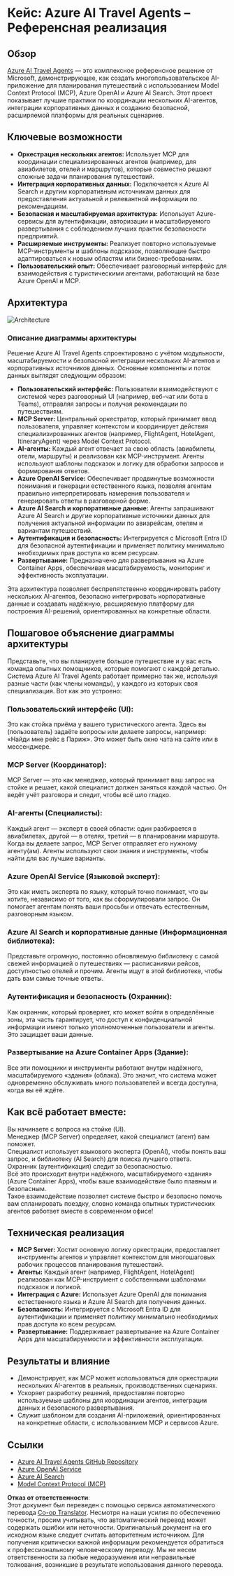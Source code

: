 <!--
CO_OP_TRANSLATOR_METADATA:
{
  "original_hash": "4d3415b9d2bf58bc69be07f945a69e07",
  "translation_date": "2025-05-20T23:32:31+00:00",
  "source_file": "09-CaseStudy/README.md",
  "language_code": "ru"
}
-->
# Кейc: Azure AI Travel Agents – Референсная реализация

## Обзор

[Azure AI Travel Agents](https://github.com/Azure-Samples/azure-ai-travel-agents) — это комплексное референсное решение от Microsoft, демонстрирующее, как создать многопользовательское AI-приложение для планирования путешествий с использованием Model Context Protocol (MCP), Azure OpenAI и Azure AI Search. Этот проект показывает лучшие практики по координации нескольких AI-агентов, интеграции корпоративных данных и созданию безопасной, расширяемой платформы для реальных сценариев.

## Ключевые возможности
- **Оркестрация нескольких агентов:** Использует MCP для координации специализированных агентов (например, для авиабилетов, отелей и маршрутов), которые совместно решают сложные задачи планирования путешествий.
- **Интеграция корпоративных данных:** Подключается к Azure AI Search и другим корпоративным источникам данных для предоставления актуальной и релевантной информации по рекомендациям.
- **Безопасная и масштабируемая архитектура:** Использует Azure-сервисы для аутентификации, авторизации и масштабируемого развертывания с соблюдением лучших практик безопасности предприятий.
- **Расширяемые инструменты:** Реализует повторно используемые MCP-инструменты и шаблоны подсказок, позволяющие быстро адаптироваться к новым областям или бизнес-требованиям.
- **Пользовательский опыт:** Обеспечивает разговорный интерфейс для взаимодействия с туристическими агентами, работающий на базе Azure OpenAI и MCP.

## Архитектура
![Architecture](https://raw.githubusercontent.com/Azure-Samples/azure-ai-travel-agents/main/docs/ai-travel-agents-architecture-diagram.png)

### Описание диаграммы архитектуры

Решение Azure AI Travel Agents спроектировано с учётом модульности, масштабируемости и безопасной интеграции нескольких AI-агентов и корпоративных источников данных. Основные компоненты и поток данных выглядят следующим образом:

- **Пользовательский интерфейс:** Пользователи взаимодействуют с системой через разговорный UI (например, веб-чат или бота в Teams), отправляя запросы и получая рекомендации по путешествиям.
- **MCP Server:** Центральный оркестратор, который принимает ввод пользователя, управляет контекстом и координирует действия специализированных агентов (например, FlightAgent, HotelAgent, ItineraryAgent) через Model Context Protocol.
- **AI-агенты:** Каждый агент отвечает за свою область (авиабилеты, отели, маршруты) и реализован как MCP-инструмент. Агенты используют шаблоны подсказок и логику для обработки запросов и формирования ответов.
- **Azure OpenAI Service:** Обеспечивает продвинутые возможности понимания и генерации естественного языка, позволяя агентам правильно интерпретировать намерения пользователя и генерировать ответы в разговорной форме.
- **Azure AI Search и корпоративные данные:** Агенты запрашивают Azure AI Search и другие корпоративные источники данных для получения актуальной информации по авиарейсам, отелям и вариантам путешествий.
- **Аутентификация и безопасность:** Интегрируется с Microsoft Entra ID для безопасной аутентификации и применяет политику минимально необходимых прав доступа ко всем ресурсам.
- **Развертывание:** Предназначено для развертывания на Azure Container Apps, обеспечивая масштабируемость, мониторинг и эффективность эксплуатации.

Эта архитектура позволяет беспрепятственно координировать работу нескольких AI-агентов, безопасно интегрировать корпоративные данные и создавать надёжную, расширяемую платформу для построения AI-решений, ориентированных на конкретные области.

## Пошаговое объяснение диаграммы архитектуры
Представьте, что вы планируете большое путешествие и у вас есть команда опытных помощников, которые помогают с каждой деталью. Система Azure AI Travel Agents работает примерно так же, используя разные части (как члены команды), у каждого из которых своя специализация. Вот как это устроено:

### Пользовательский интерфейс (UI):
Это как стойка приёма у вашего туристического агента. Здесь вы (пользователь) задаёте вопросы или делаете запросы, например: «Найди мне рейс в Париж». Это может быть окно чата на сайте или в мессенджере.

### MCP Server (Координатор):
MCP Server — это как менеджер, который принимает ваш запрос на стойке и решает, какой специалист должен заняться каждой частью. Он ведёт учёт разговора и следит, чтобы всё шло гладко.

### AI-агенты (Специалисты):
Каждый агент — эксперт в своей области: один разбирается в авиабилетах, другой — в отелях, третий — в планировании маршрута. Когда вы делаете запрос, MCP Server отправляет его нужному агенту(ам). Агенты используют свои знания и инструменты, чтобы найти для вас лучшие варианты.

### Azure OpenAI Service (Языковой эксперт):
Это как иметь эксперта по языку, который точно понимает, что вы хотите, независимо от того, как вы сформулировали запрос. Он помогает агентам понять ваши просьбы и отвечать естественным, разговорным языком.

### Azure AI Search и корпоративные данные (Информационная библиотека):
Представьте огромную, постоянно обновляемую библиотеку с самой свежей информацией о путешествиях — расписаниями рейсов, доступностью отелей и прочим. Агенты ищут в этой библиотеке, чтобы дать вам самые точные ответы.

### Аутентификация и безопасность (Охранник):
Как охранник, который проверяет, кто может войти в определённые зоны, эта часть гарантирует, что доступ к конфиденциальной информации имеют только уполномоченные пользователи и агенты. Это защищает ваши данные.

### Развертывание на Azure Container Apps (Здание):
Все эти помощники и инструменты работают внутри надёжного, масштабируемого «здания» (облака). Это значит, что система может одновременно обслуживать много пользователей и всегда доступна, когда вы её ждёте.

## Как всё работает вместе:

Вы начинаете с вопроса на стойке (UI).  
Менеджер (MCP Server) определяет, какой специалист (агент) вам поможет.  
Специалист использует языкового эксперта (OpenAI), чтобы понять ваш запрос, и библиотеку (AI Search) для поиска лучшего ответа.  
Охранник (аутентификация) следит за безопасностью.  
Всё это происходит внутри надёжного, масштабируемого «здания» (Azure Container Apps), чтобы ваше взаимодействие было плавным и безопасным.  
Такое взаимодействие позволяет системе быстро и безопасно помочь вам спланировать поездку, словно команда опытных туристических агентов работает вместе в современном офисе!

## Техническая реализация
- **MCP Server:** Хостит основную логику оркестрации, предоставляет инструменты агентов и управляет контекстом для многошаговых рабочих процессов планирования путешествий.
- **Агенты:** Каждый агент (например, FlightAgent, HotelAgent) реализован как MCP-инструмент с собственными шаблонами подсказок и логикой.
- **Интеграция с Azure:** Использует Azure OpenAI для понимания естественного языка и Azure AI Search для получения данных.
- **Безопасность:** Интегрируется с Microsoft Entra ID для аутентификации и применяет политику минимально необходимых прав доступа ко всем ресурсам.
- **Развертывание:** Поддерживает развертывание на Azure Container Apps для масштабируемости и эффективности эксплуатации.

## Результаты и влияние
- Демонстрирует, как MCP может использоваться для оркестрации нескольких AI-агентов в реальных, производственных сценариях.
- Ускоряет разработку решений, предоставляя повторно используемые шаблоны для координации агентов, интеграции данных и безопасного развертывания.
- Служит шаблоном для создания AI-приложений, ориентированных на конкретные области, с использованием MCP и сервисов Azure.

## Ссылки
- [Azure AI Travel Agents GitHub Repository](https://github.com/Azure-Samples/azure-ai-travel-agents)
- [Azure OpenAI Service](https://azure.microsoft.com/en-us/products/ai-services/openai-service/)
- [Azure AI Search](https://azure.microsoft.com/en-us/products/ai-services/ai-search/)
- [Model Context Protocol (MCP)](https://modelcontextprotocol.io/)

**Отказ от ответственности**:  
Этот документ был переведен с помощью сервиса автоматического перевода [Co-op Translator](https://github.com/Azure/co-op-translator). Несмотря на наши усилия по обеспечению точности, просим учитывать, что автоматический перевод может содержать ошибки или неточности. Оригинальный документ на его исходном языке следует считать авторитетным источником. Для получения критически важной информации рекомендуется обратиться к профессиональному человеческому переводу. Мы не несем ответственности за любые недоразумения или неправильные толкования, возникшие в результате использования данного перевода.